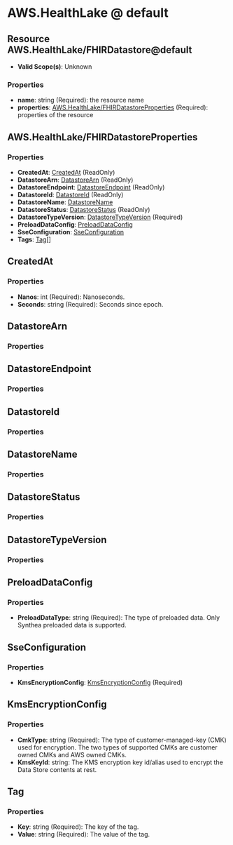 # AWS.HealthLake @ default

## Resource AWS.HealthLake/FHIRDatastore@default
* **Valid Scope(s)**: Unknown
### Properties
* **name**: string (Required): the resource name
* **properties**: [AWS.HealthLake/FHIRDatastoreProperties](#awshealthlakefhirdatastoreproperties) (Required): properties of the resource

## AWS.HealthLake/FHIRDatastoreProperties
### Properties
* **CreatedAt**: [CreatedAt](#createdat) (ReadOnly)
* **DatastoreArn**: [DatastoreArn](#datastorearn) (ReadOnly)
* **DatastoreEndpoint**: [DatastoreEndpoint](#datastoreendpoint) (ReadOnly)
* **DatastoreId**: [DatastoreId](#datastoreid) (ReadOnly)
* **DatastoreName**: [DatastoreName](#datastorename)
* **DatastoreStatus**: [DatastoreStatus](#datastorestatus) (ReadOnly)
* **DatastoreTypeVersion**: [DatastoreTypeVersion](#datastoretypeversion) (Required)
* **PreloadDataConfig**: [PreloadDataConfig](#preloaddataconfig)
* **SseConfiguration**: [SseConfiguration](#sseconfiguration)
* **Tags**: [Tag](#tag)[]

## CreatedAt
### Properties
* **Nanos**: int (Required): Nanoseconds.
* **Seconds**: string (Required): Seconds since epoch.

## DatastoreArn
### Properties

## DatastoreEndpoint
### Properties

## DatastoreId
### Properties

## DatastoreName
### Properties

## DatastoreStatus
### Properties

## DatastoreTypeVersion
### Properties

## PreloadDataConfig
### Properties
* **PreloadDataType**: string (Required): The type of preloaded data. Only Synthea preloaded data is supported.

## SseConfiguration
### Properties
* **KmsEncryptionConfig**: [KmsEncryptionConfig](#kmsencryptionconfig) (Required)

## KmsEncryptionConfig
### Properties
* **CmkType**: string (Required): The type of customer-managed-key (CMK) used for encryption. The two types of supported CMKs are customer owned CMKs and AWS owned CMKs.
* **KmsKeyId**: string: The KMS encryption key id/alias used to encrypt the Data Store contents at rest.

## Tag
### Properties
* **Key**: string (Required): The key of the tag.
* **Value**: string (Required): The value of the tag.

